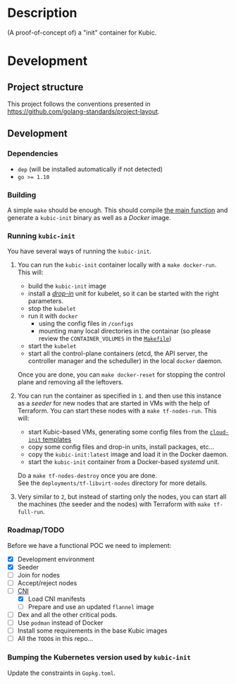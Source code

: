 
# Description

(A proof-of-concept of) a "init" container for Kubic.

# Development

## Project structure

This project follows the conventions presented in https://github.com/golang-standards/project-layout.

## Development

### Dependencies

* `dep` (will be installed automatically if not detected)
* `go >= 1.10`

### Building

A simple `make` should be enough. This should compile [the main
function](cmd/kubic-init/main.go) and generate a `kubic-init` binary as
well as a _Docker_ image.

### Running `kubic-init`

You have several ways of running the `kubic-init`.

1. You can run the `kubic-init` container locally with a
`make docker-run`. This will:
 
   * build the `kubic-init` image
   * install a [_drop-in_](init/kubelet.drop-in.conf) unit for
   kubelet, so it can be started with the right parameters.
   * stop the `kubelet`
   * run it with `docker`
     * using the config files in `/configs`
     * mounting many local directories in the containar (so
     please review the `CONTAINER_VOLUMES` in the [`Makefile`](Makefile))
   * start the `kubelet` 
   * start all the control-plane containers (etcd, the API server,
   the controller manager and the scheduller) in the local
   `docker` daemon.
   
   Once you are done, you can `make docker-reset` for stopping the
   control plane and removing all the leftovers.
 
2. You can run the container as specified in `1`. and then use this
instance as a _seeder_ for new nodes that are started in VMs with
the help of Terraform. You can start these nodes with a
`make tf-nodes-run`. This will:
  
   * start Kubic-based VMs, generating some config files from
   the [`cloud-init` templates](deployments/cloud-init)
   * copy some config files and drop-in units, install packages, etc...
   * copy the `kubic-init:latest` image and load it in the Docker daemon.
   * start the `kubic-init` container from a Docker-based
   _systemd_ unit.  

   Do a `make tf-nodes-destroy` once you are done.   
   See the `deployments/tf-libvirt-nodes` directory for more details.

3. Very similar to `2`,  but instead of starting only the nodes,
you can start all the machines (the seeder and the nodes) with Terraform
with `make tf-full-run`.

### Roadmap/TODO

Before we have a functional POC we need to implement:

* [X] Development environment
* [X] Seeder
* [ ] Join for nodes
* [ ] Accept/reject nodes
* [ ] [CNI](pkg/cni)
  * [X] Load CNI manifests
  * [ ] Prepare and use an updated `flannel` image
* [ ] Dex and all the other critical pods.
* [ ] Use `podman` instead of Docker
* [ ] Install some requirements in the base Kubic images
* [ ] All the `TODO`s in this repo...

### Bumping the Kubernetes version used by `kubic-init`

Update the constraints in `Gopkg.toml`.

